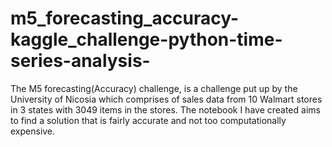 # m5_forecasting_accuracy-kaggle_challenge-python-time-series-analysis-
The M5 forecasting(Accuracy) challenge, is a challenge put up by the University of Nicosia which comprises of sales data from 10 Walmart stores in 3 states with 3049 items in the stores. The notebook I have created aims to find a solution that is fairly accurate and not too computationally expensive.
